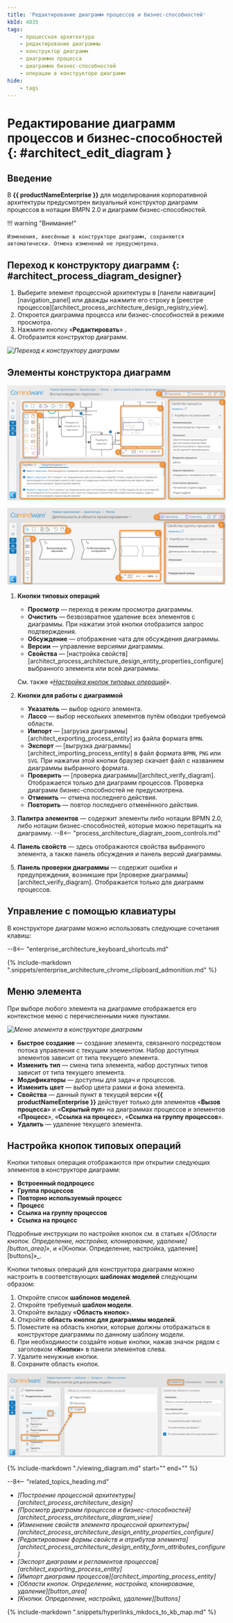 ```yaml
---
title: 'Редактирование диаграмм процессов и бизнес-способностей'
kbId: 4835
tags:
    - процессная архитектура
    - редактирование диаграммы
    - конструктор диаграмм
    - диаграмма процесса
    - диаграмма бизнес-способностей
    - операции в конструкторе диаграмм
hide:
    - tags
---
```


# Редактирование диаграмм процессов и бизнес-способностей {: #architect_edit_diagram }

## Введение

В **{{ productNameEnterprise }}** для моделирования корпоративной архитектуры предусмотрен визуальный конструктор диаграмм процессов в нотации BMPN 2.0 и диаграмм бизнес-способностей.

!!! warning "Внимание!"

    Изменения, внесённые в конструкторе диаграмм, сохраняются автоматически. Отмена изменений не предусмотрена.

## Переход к конструктору диаграмм {: #architect_process_diagram_designer}

1. Выберите элемент процессной архитектуры в [панели навигации][navigation_panel] или дважды нажмите его строку в [реестре процессов][architect_process_architecture_design_registry_view].
2. Откроется диаграмма процесса или бизнес-способностей в режиме просмотра.
3. Нажмите кнопку «**Редактировать**» <i class="fa-light fa-pen-nib" aria-hidden="true"></i>.
4. Отобразится конструктор диаграмм.

_![Переход к конструктору диаграмм](img/process_architecture_modeling_edit_diagram.png)_

## Элементы конструктора диаграмм

_![Конструктор диаграмм процессов](img/process_architecture_modeling_process_diagram_designer.png)_

_![Конструктор диаграмм бизнес-способностей](img/process_architecture_modeling_business_capabilities_diagram_designer.png)_

1. **Кнопки типовых операций**

    - **Просмотр** <i class="fa-light fa-eye"></i> — переход в режим просмотра диаграммы.
    - **Очистить** <i class="fa-light fa-trash"></i> — безвозвратное удаление всех элементов с диаграммы. При нажатии этой кнопки отобразится запрос подтверждения.
    - **Обсуждение** <i class="fa-light fa-comment-dots"></i> — отображение чата для обсуждения диаграммы.
    - **Версии** <i class="fa-light fa-code-branch"></i> — управление версиями диаграммы.
    - **Свойства** <i class="fa-light fa-sidebar-flip"></i> — [настройка свойств][architect_process_architecture_design_entity_properties_configure] выбранного элемента или всей диаграммы.

    Cм. также _«[Настройка кнопок типовых операций](#настройка-кнопок-типовых-операций)»_.

2. **Кнопки для работы с диаграммой**

    - **Указатель** <i class="fa-light fa-arrow-pointer"></i> — выбор одного элемента.
    - **Лассо** <i class="fa-light fa-square-dashed"></i> — выбор нескольких элементов путём обводки требуемой области.
    - **Импорт** <i class="fa-light fa-file-import"></i> — [загрузка диаграммы][architect_exporting_process_entity] из файла формата `BPMN`.
    - **Экспорт** <i class="fa-light fa-file-export"></i> — [выгрузка диаграммы][architect_importing_process_entity] в файл формата `BPMN`, `PNG` или `SVG`. При нажатии этой кнопки браузер скачает файл с названием диаграммы выбранного формата.
    - **Проверить** <i class="fa-light  fa-circle-exclamation-check"></i> — [проверка диаграммы][architect_verify_diagram]. Отображается только для диаграмм процессов. Проверка диаграмм бизнес-способностей не предусмотрена.
    - **Отменить** <i class="fa-light fa-arrow-rotate-left"></i> — отмена последнего действия.
    - **Повторить** <i class="fa-light fa-arrow-rotate-right"></i> — повтор последнего отменённого действия.

3. **Палитра элементов** — содержит элементы либо нотации BPMN 2.0, либо нотации бизнес-способностей, которые можно перетащить на диаграмму.
--8<-- "process_architecture_diagram_zoom_controls.md"
6. **Панель свойств** — здесь отображаются свойства выбранного элемента, а также панель обсуждения и панель версий диаграммы.
7. **Панель проверки диаграммы** — содержит ошибки и предупреждения, возникшие при [проверке диаграммы][architect_verify_diagram]. Отображается только для диаграмм процессов.

## Управление с помощью клавиатуры

В конструкторе диаграмм можно использовать следующие сочетания клавиш:

--8<-- "enterprise_architecture_keyboard_shortcuts.md"

{% include-markdown ".snippets/enterprise_architecture_chrome_clipboard_admonition.md" %}

## Меню элемента

При выборе любого элемента на диаграмме отображается его контекстное меню с перечисленными ниже пунктами.

_![Меню элемента в конструкторе диаграмм](process_architecture_modeling_diagram_designer_element_menu.png)_

- **Быстрое создание** — создание элемента, связанного посредством потока управления с текущим элементом. Набор доступных элементов зависит от типа текущего элемента.
- **Изменить тип** — смена типа элемента, набор доступных типов зависит от типа текущего элемента.
- **Модификаторы** — доступны для задач и процессов.
- **Изменить цвет** — выбор цвета рамки и фона элемента.
- **Свойства** — данный пункт в текущей версии «**{{ productNameEnterprise }}** действует только для элементов «**Вызов процесса**» и «**Скрытый пул**» на диаграммах процессов и элементов «**Процесс**», «**Ссылка на процесс**», «**Ссылка на группу процессов**».
- **Удалить** — удаление текущего элемента.

## Настройка кнопок типовых операций

Кнопки типовых операция отображаются при открытии следующих элементов в конструкторе диаграмм:

- **Встроенный подпроцесс**
- **Группа процессов**
- **Повторно используемый процесс**
- **Процесс**
- **Ссылка на группу процессов**
- **Ссылка на процесс**

Подробные инструкции по настройке кнопок см. в статьях «_[Области кнопок. Определение, настройка, клонирование, удаление][button_area]»_, и «[Кнопки. Определение, настройка, удаление][buttons]»_.

Кнопки типовых операций для конструктора диаграмм можно настроить в соответствующих **шаблонах моделей** следующим образом:

1. Откройте список **шаблонов моделей**.
2. Откройте требуемый **шаблон модели**.
3. Откройте вкладку «**Область кнопок**».
4. Откройте **область кнопок для диаграммы моделей**.
5. Поместите на область кнопки, которые должны отображаться в конструкторе диаграммы по данному шаблону модели.
6. При необходимости создайте новые кнопки, нажав значок <i class="fa-light fa-plus"></i> рядом с заголовком «**Кнопки**» в панели элементов слева.
7. Удалите ненужные кнопки.
8. Сохраните область кнопок.

_![Настройка кнопок типовых операций для диаграмм процессов](img/architect_process_diagram_designer_button_area.png)_

{%
include-markdown "./viewing_diagram.md"
start="<!--navigating-to-child-start-->"
end="<!--navigating-to-child-end-->"
%}

<div class="relatedTopics" markdown="block">

--8<-- "related_topics_heading.md"

- _[Построение процессной архитектуры][architect_process_architecture_design]_
- _[Просмотр диаграмм процессов и бизнес-способностей][architect_process_architecture_diagram_view]_
- _[Изменение свойств элемента процессной архитектуры][architect_process_architecture_design_entity_properties_configure]_
- _[Редактирование формы свойств и атрибутов элемента][architect_process_architecture_design_entity_form_attributes_configure]_
- _[Экспорт диаграмм и регламентов процессов][architect_exporting_process_entity]_
- _[Импорт диаграмм процессов][architect_importing_process_entity]_
- _[Области кнопок. Определение, настройка, клонирование, удаление][button_area]_
- _[Кнопки. Определение, настройка, удаление][buttons]_

</div>

{% include-markdown ".snippets/hyperlinks_mkdocs_to_kb_map.md" %}
